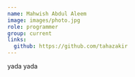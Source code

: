 ```yaml
---
name: Mahwish Abdul Aleem
image: images/photo.jpg
role: programmer
group: current
links:
  github: https://github.com/tahazakir
---
```


yada yada
